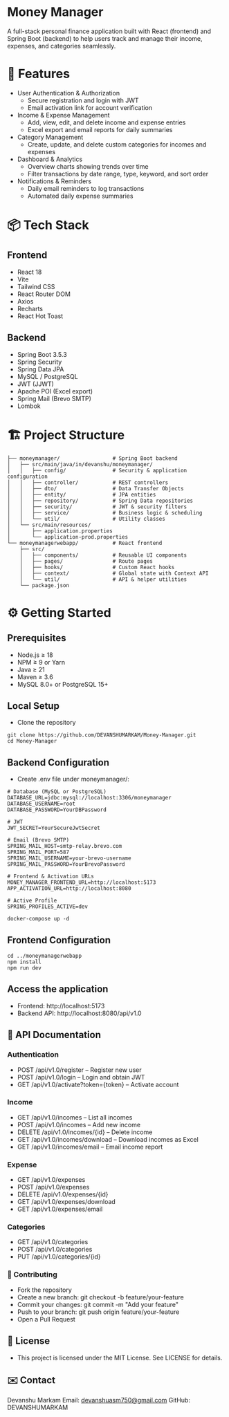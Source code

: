 # Money Manager
A full-stack personal finance application built with React (frontend) and Spring Boot (backend) to help users track and manage their income, expenses, and categories seamlessly.

# 🚀 Features
- User Authentication & Authorization
  - Secure registration and login with JWT
  - Email activation link for account verification
- Income & Expense Management
  - Add, view, edit, and delete income and expense entries
  - Excel export and email reports for daily summaries
- Category Management
  - Create, update, and delete custom categories for incomes and expenses
- Dashboard & Analytics
  - Overview charts showing trends over time
  - Filter transactions by date range, type, keyword, and sort order
- Notifications & Reminders
  - Daily email reminders to log transactions
  - Automated daily expense summaries

# 📦 Tech Stack
## Frontend
- React 18
- Vite
- Tailwind CSS
- React Router DOM
- Axios
- Recharts
- React Hot Toast

## Backend
- Spring Boot 3.5.3
- Spring Security
- Spring Data JPA
- MySQL / PostgreSQL
- JWT (JJWT)
- Apache POI (Excel export)
- Spring Mail (Brevo SMTP)
- Lombok

# 🏗️ Project Structure
``` Money-Manager/ 
├── moneymanager/                 # Spring Boot backend
│   ├── src/main/java/in/devanshu/moneymanager/
│   │   ├── config/               # Security & application configuration
│   │   ├── controller/           # REST controllers
│   │   ├── dto/                  # Data Transfer Objects
│   │   ├── entity/               # JPA entities
│   │   ├── repository/           # Spring Data repositories
│   │   ├── security/             # JWT & security filters
│   │   ├── service/              # Business logic & scheduling
│   │   └── util/                 # Utility classes
│   └── src/main/resources/
│       ├── application.properties
│       └── application-prod.properties
└── moneymanagerwebapp/           # React frontend
    ├── src/
    │   ├── components/           # Reusable UI components
    │   ├── pages/                # Route pages
    │   ├── hooks/                # Custom React hooks
    │   ├── context/              # Global state with Context API
    │   └── util/                 # API & helper utilities
    └── package.json
```

# ⚙️ Getting Started
## Prerequisites
- Node.js ≥ 18
- NPM ≥ 9 or Yarn
- Java ≥ 21
- Maven ≥ 3.6
- MySQL 8.0+ or PostgreSQL 15+

## Local Setup
- Clone the repository
```
git clone https://github.com/DEVANSHUMARKAM/Money-Manager.git
cd Money-Manager
```
## Backend Configuration
- Create .env file under moneymanager/:
```
# Database (MySQL or PostgreSQL)
DATABASE_URL=jdbc:mysql://localhost:3306/moneymanager
DATABASE_USERNAME=root
DATABASE_PASSWORD=YourDBPassword

# JWT
JWT_SECRET=YourSecureJwtSecret

# Email (Brevo SMTP)
SPRING_MAIL_HOST=smtp-relay.brevo.com
SPRING_MAIL_PORT=587
SPRING_MAIL_USERNAME=your-brevo-username
SPRING_MAIL_PASSWORD=YourBrevoPassword

# Frontend & Activation URLs
MONEY_MANAGER_FRONTEND_URL=http://localhost:5173
APP_ACTIVATION_URL=http://localhost:8080

# Active Profile
SPRING_PROFILES_ACTIVE=dev
```
```
docker-compose up -d
```
## Frontend Configuration
```
cd ../moneymanagerwebapp
npm install
npm run dev
```

## Access the application

- Frontend: http://localhost:5173
- Backend API: http://localhost:8080/api/v1.0

## 📖 API Documentation
### Authentication
- POST /api/v1.0/register – Register new user
- POST /api/v1.0/login – Login and obtain JWT
- GET /api/v1.0/activate?token={token} – Activate account
### Income
- GET /api/v1.0/incomes – List all incomes
- POST /api/v1.0/incomes – Add new income
- DELETE /api/v1.0/incomes/{id} – Delete income
- GET /api/v1.0/incomes/download – Download incomes as Excel
- GET /api/v1.0/incomes/email – Email income report
### Expense
- GET /api/v1.0/expenses
- POST /api/v1.0/expenses
- DELETE /api/v1.0/expenses/{id}
- GET /api/v1.0/expenses/download
- GET /api/v1.0/expenses/email
### Categories
- GET /api/v1.0/categories
- POST /api/v1.0/categories
- PUT /api/v1.0/categories/{id}
### 🤝 Contributing
- Fork the repository
- Create a new branch: git checkout -b feature/your-feature
- Commit your changes: git commit -m "Add your feature"
- Push to your branch: git push origin feature/your-feature
- Open a Pull Request

## 📝 License
- This project is licensed under the MIT License. See LICENSE for details.

## ✉️ Contact
Devanshu Markam
Email: devanshuasm750@gmail.com
GitHub: DEVANSHUMARKAM
